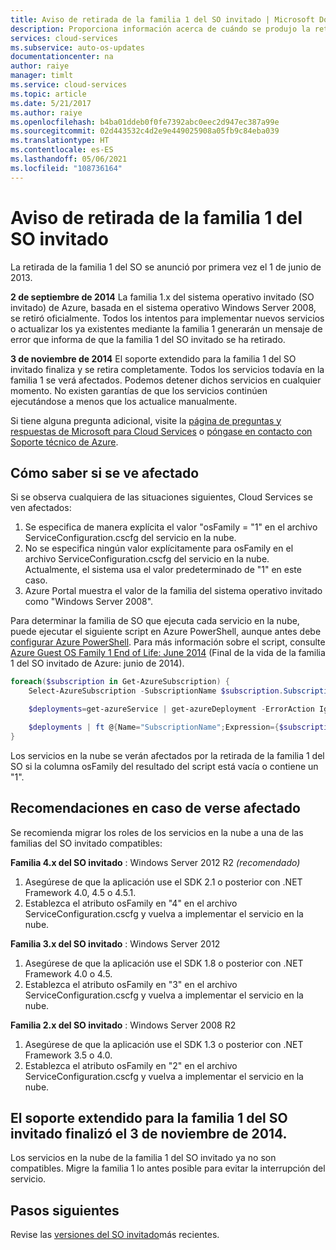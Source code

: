 ```yaml
---
title: Aviso de retirada de la familia 1 del SO invitado | Microsoft Docs
description: Proporciona información acerca de cuándo se produjo la retirada de la familia 1 del SO invitado de Azure y cómo determinar si el usuario se ve afectado.
services: cloud-services
ms.subservice: auto-os-updates
documentationcenter: na
author: raiye
manager: timlt
ms.service: cloud-services
ms.topic: article
ms.date: 5/21/2017
ms.author: raiye
ms.openlocfilehash: b4ba01ddeb0f0fe7392abc0eec2d947ec387a99e
ms.sourcegitcommit: 02d443532c4d2e9e449025908a05fb9c84eba039
ms.translationtype: HT
ms.contentlocale: es-ES
ms.lasthandoff: 05/06/2021
ms.locfileid: "108736164"
---
```

# <a name="guest-os-family-1-retirement-notice"></a>Aviso de retirada de la familia 1 del SO invitado

La retirada de la familia 1 del SO se anunció por primera vez el 1 de junio de 2013.

**2 de septiembre de 2014** La familia 1.x del sistema operativo invitado (SO invitado) de Azure, basada en el sistema operativo Windows Server 2008, se retiró oficialmente. Todos los intentos para implementar nuevos servicios o actualizar los ya existentes mediante la familia 1 generarán un mensaje de error que informa de que la familia 1 del SO invitado se ha retirado.

**3 de noviembre de 2014** El soporte extendido para la familia 1 del SO invitado finaliza y se retira completamente. Todos los servicios todavía en la familia 1 se verá afectados. Podemos detener dichos servicios en cualquier momento. No existen garantías de que los servicios continúen ejecutándose a menos que los actualice manualmente.

Si tiene alguna pregunta adicional, visite la [página de preguntas y respuestas de Microsoft para Cloud Services](/answers/topics/azure-cloud-services.html) o [póngase en contacto con Soporte técnico de Azure](https://azure.microsoft.com/support/options/).

## <a name="are-you-affected"></a>Cómo saber si se ve afectado

Si se observa cualquiera de las situaciones siguientes, Cloud Services se ven afectados:

1. Se especifica de manera explícita el valor "osFamily = "1" en el archivo ServiceConfiguration.cscfg del servicio en la nube.
2. No se especifica ningún valor explícitamente para osFamily en el archivo ServiceConfiguration.cscfg del servicio en la nube. Actualmente, el sistema usa el valor predeterminado de "1" en este caso.
3. Azure Portal muestra el valor de la familia del sistema operativo invitado como "Windows Server 2008".

Para determinar la familia de SO que ejecuta cada servicio en la nube, puede ejecutar el siguiente script en Azure PowerShell, aunque antes debe [configurar Azure PowerShell](/powershell/azure/). Para más información sobre el script, consulte [Azure Guest OS Family 1 End of Life: June 2014](/archive/blogs/ryberry/azure-guest-os-family-1-end-of-life-june-2014) (Final de la vida de la familia 1 del SO invitado de Azure: junio de 2014).

```powershell
foreach($subscription in Get-AzureSubscription) {
    Select-AzureSubscription -SubscriptionName $subscription.SubscriptionName

    $deployments=get-azureService | get-azureDeployment -ErrorAction Ignore | where {$_.SdkVersion -NE ""}

    $deployments | ft @{Name="SubscriptionName";Expression={$subscription.SubscriptionName}}, ServiceName, SdkVersion, Slot, @{Name="osFamily";Expression={(select-xml -content $_.configuration -xpath "/ns:ServiceConfiguration/@osFamily" -namespace $namespace).node.value }}, osVersion, Status, URL
}
```

Los servicios en la nube se verán afectados por la retirada de la familia 1 del SO si la columna osFamily del resultado del script está vacía o contiene un "1".

## <a name="recommendations-if-you-are-affected"></a>Recomendaciones en caso de verse afectado

Se recomienda migrar los roles de los servicios en la nube a una de las familias del SO invitado compatibles:

**Familia 4.x del SO invitado** : Windows Server 2012 R2 *(recomendado)*

1. Asegúrese de que la aplicación use el SDK 2.1 o posterior con .NET Framework 4.0, 4.5 o 4.5.1.
2. Establezca el atributo osFamily en "4" en el archivo ServiceConfiguration.cscfg y vuelva a implementar el servicio en la nube.

**Familia 3.x del SO invitado** : Windows Server 2012

1. Asegúrese de que la aplicación use el SDK 1.8 o posterior con .NET Framework 4.0 o 4.5.
2. Establezca el atributo osFamily en "3" en el archivo ServiceConfiguration.cscfg y vuelva a implementar el servicio en la nube.

**Familia 2.x del SO invitado** : Windows Server 2008 R2

1. Asegúrese de que la aplicación use el SDK 1.3 o posterior con .NET Framework 3.5 o 4.0.
2. Establezca el atributo osFamily en "2" en el archivo ServiceConfiguration.cscfg y vuelva a implementar el servicio en la nube.

## <a name="extended-support-for-guest-os-family-1-ended-nov-3-2014"></a>El soporte extendido para la familia 1 del SO invitado finalizó el 3 de noviembre de 2014.

Los servicios en la nube de la familia 1 del SO invitado ya no son compatibles. Migre la familia 1 lo antes posible para evitar la interrupción del servicio.

## <a name="next-steps"></a>Pasos siguientes

Revise las [versiones del SO invitado](cloud-services-guestos-update-matrix.md)más recientes.
